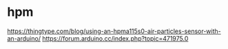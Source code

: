 # hpm

https://thingtype.com/blog/using-an-hpma115s0-air-particles-sensor-with-an-arduino/
https://forum.arduino.cc/index.php?topic=471975.0
